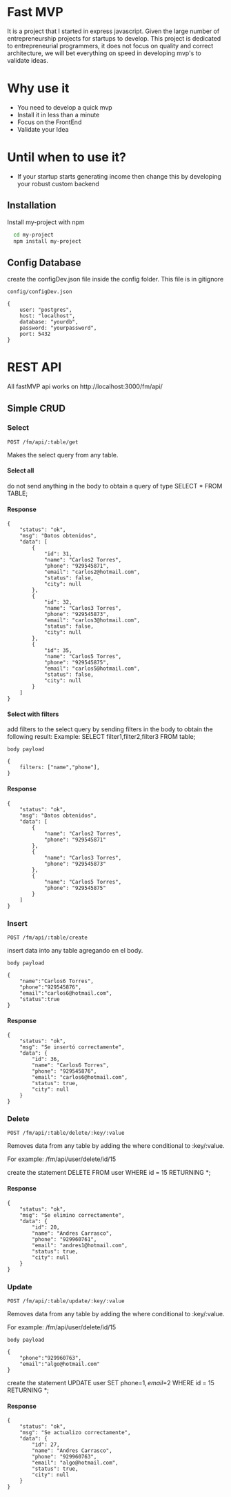 
# Fast MVP

It is a project that I started in express javascript. Given the large number of entrepreneurship projects for startups to develop. This project is dedicated to entrepreneurial programmers, it does not focus on quality and correct architecture, we will bet everything on speed in developing mvp's to validate ideas.
# Why use it
* You need to develop a quick mvp
* Install it in less than a minute
* Focus on the FrontEnd
* Validate your Idea

# Until when to use it?
* If your startup starts generating income then change this by developing your robust custom backend


## Installation

Install my-project with npm

```bash
  cd my-project
  npm install my-project
```
    
## Config Database

create the configDev.json file inside the config folder. This file is in gitignore

``` 
config/configDev.json

{  
    user: "postgres",
    host: "localhost",
    database: "yourdb",
    password: "yourpassword",
    port: 5432
}
```





# REST API

All fastMVP api works on http://localhost:3000/fm/api/

## Simple CRUD

### Select 


`POST /fm/api/:table/get`

Makes the select query from any table.

#### Select all
do not send anything in the body to obtain a query of type SELECT * FROM TABLE;
#### Response
    {
        "status": "ok",
        "msg": "Datos obtenidos",
        "data": [
            {
                "id": 31,
                "name": "Carlos2 Torres",
                "phone": "929545871",
                "email": "carlos2@hotmail.com",
                "status": false,
                "city": null
            },
            {
                "id": 32,
                "name": "Carlos3 Torres",
                "phone": "929545873",
                "email": "carlos3@hotmail.com",
                "status": false,
                "city": null
            },
            {
                "id": 35,
                "name": "Carlos5 Torres",
                "phone": "929545875",
                "email": "carlos5@hotmail.com",
                "status": false,
                "city": null
            }
        ]
    }

#### Select with filters
add filters to the select query by sending filters in the body to obtain the following result:
Example: SELECT filter1,filter2,filter3 FROM table;

``` 
body payload

{  
    filters: ["name","phone"],
}
```
#### Response

    {
        "status": "ok",
        "msg": "Datos obtenidos",
        "data": [
            {
                "name": "Carlos2 Torres",
                "phone": "929545871"
            },
            {
                "name": "Carlos3 Torres",
                "phone": "929545873"
            },
            {
                "name": "Carlos5 Torres",
                "phone": "929545875"
            }
        ]
    }

### Insert 

`POST /fm/api/:table/create`

insert data into any table agregando en el body.

``` 
body payload

{  
    "name":"Carlos6 Torres",
    "phone":"929545876",
    "email":"carlos6@hotmail.com",
    "status":true
}
```
#### Response

    {
        "status": "ok",
        "msg": "Se insertó correctamente",
        "data": {
            "id": 36,
            "name": "Carlos6 Torres",
            "phone": "929545876",
            "email": "carlos6@hotmail.com",
            "status": true,
            "city": null
        }
    }

### Delete

`POST /fm/api/:table/delete/:key/:value`

Removes data from any table by adding the where conditional to :key/:value.

For example: /fm/api/user/delete/id/15

create the statement DELETE FROM user WHERE id = 15 RETURNING *;

#### Response

    {
        "status": "ok",
        "msg": "Se elimino correctamente",
        "data": {
            "id": 20,
            "name": "Andres Carrasco",
            "phone": "929960761",
            "email": "andres1@hotmail.com",
            "status": true,
            "city": null
        }
    }

### Update

`POST /fm/api/:table/update/:key/:value`

Removes data from any table by adding the where conditional to :key/:value.

For example: /fm/api/user/delete/id/15

``` 
body payload

{
    "phone":"929960763",
    "email":"algo@hotmail.com"
}
```

create the statement UPDATE user SET phone=$1, email=$2 WHERE id = 15 RETURNING *;

#### Response

    {
        "status": "ok",
        "msg": "Se actualizo correctamente",
        "data": {
            "id": 27,
            "name": "Andres Carrasco",
            "phone": "929960763",
            "email": "algo@hotmail.com",
            "status": true,
            "city": null
        }
    }